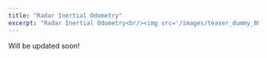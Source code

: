 ```yaml
---
title: "Radar Inertial Odometry"
excerpt: "Radar Inertial Odometry<br/><img src='/images/teaser_dummy_800x300.jpg'>"
---
```


Will be updated soon!
